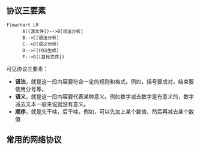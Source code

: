 ## 协议三要素
```mermaid
flowchart LR
      A([源文件])-->B[词法分析]
      B-->C[语法分析]
      C-->D[语义分析]
      D-->F[代码生成]
      F-->G([目标文件])
```
可见协议三要素：
- **语法**，就是这一段内容要符合一定的规则和格式。例如，括号要成对，结束要使用分号等。
- **语义**，就是这一段内容要代表某种意义。例如数字减去数字是有意义的，数字减去文本一般来说就没有意义。
- **顺序**，就是先干啥，后干啥。例如，可以先加上某个数值，然后再减去某个数值

## 常用的网络协议

